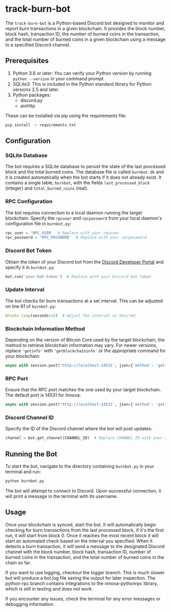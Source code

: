 # track-burn-bot

The `track-burn-bot` is a Python-based Discord bot designed to monitor and report burn transactions in a given blockchain. It provides the block number, block hash, transaction ID, the number of burned coins in the transaction, and the total number of burned coins in a given blockchain using a message to a specified Discord channel.

## Prerequisites

1. Python 3.6 or later: You can verify your Python version by running `python --version` in your command prompt.
2. SQLite3: This is included in the Python standard library for Python versions 2.5 and later.
3. Python packages:
   * discord.py
   * aiohttp

These can be installed via pip using the requirements file:

```bash
pip install -r requirements.txt
```

## Configuration

### SQLite Database

The bot requires a SQLite database to persist the state of the last processed block and the total burned coins. The database file is called `burnbot.db` and it is created automatically when the bot starts if it does not already exist. It contains a single table, `burnbot`, with the fields `last_processed_block` (integer) and `total_burned_coins` (real).

### RPC Configuration

The bot requires connection to a local daemon running the target blockchain. Specify the `rpcuser` and `rpcpassword` from your local daemon's configuration file in `burnbot.py`:

```python
rpc_user = 'RPC_USER'  # Replace with your rpcuser
rpc_password = 'RPC_PASSWORD'  # Replace with your rpcpassword
```

### Discord Bot Token

Obtain the token of your Discord bot from the [Discord Developer Portal](https://discord.com/developers/applications) and specify it in `burnbot.py`:

```python
bot.run('your-bot-token')  # Replace with your Discord bot token
```

### Update Interval

The bot checks for burn transactions at a set interval. This can be adjusted on line 61 of `burnbot.py`:

```python
@tasks.loop(seconds=15)  # Adjust the interval as desired
```

### Blockchain Information Method

Depending on the version of Bitcoin Core used by the target blockchain, the method to retrieve blockchain information may vary. For newer versions, replace `'getinfo'` with `'getblockchaininfo'` or the appropriate command for your blockchain:

```python
async with session.post('http://localhost:14531', json={'method': 'getinfo'}) as response:  # Change 'getinfo' as necessary
```

### RPC Port

Ensure that the RPC port matches the one used by your target blockchain. The default port is 14531 for Innova:

```python
async with session.post('http://localhost:14531', json={'method': 'getinfo'}) as response:  # Change port number as necessary
```

### Discord Channel ID

Specify the ID of the Discord channel where the bot will post updates:

```python
channel = bot.get_channel(CHANNEL_ID)  # Replace CHANNEL_ID with your actual Discord channel ID
```

## Running the Bot

To start the bot, navigate to the directory containing `burnbot.py` in your terminal and run:

```bash
python burnbot.py
```

The bot will attempt to connect to Discord. Upon successful connection, it will print a message in the terminal with its username.

## Usage

Once your blockchain is synced, start the bot. It will automatically begin checking for burn transactions from the last processed block, if it's the first run, it will start from block 0. Once it reaches the most recent block it will start an automated check based on the interval you specified. When it detects a burn transaction, it will send a message to the designated Discord channel with the block number, block hash, transaction ID, number of burned coins in the transaction, and the total number of burned coins in the chain so far.

If you want to use logging, checkout the logger branch. This is much slower but will produce a bot.log file saving the output for later inspection. The python-rpc branch contains integrations to the innova-pythonrpc library, which is still in testing and does not work.

If you encounter any issues, check the terminal for any error messages or debugging information.
